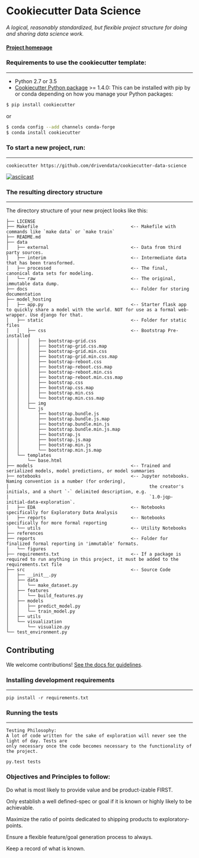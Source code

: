 # Cookiecutter Data Science

_A logical, reasonably standardized, but flexible project structure for doing and sharing data science work._


#### [Project homepage](https://github.com/bwhitesell/cookiecutter-sds)


### Requirements to use the cookiecutter template:
-----------
 - Python 2.7 or 3.5
 - [Cookiecutter Python package](http://cookiecutter.readthedocs.org/en/latest/installation.html) >= 1.4.0: This can be installed with pip by or conda depending on how you manage your Python packages:

``` bash
$ pip install cookiecutter
```

or

``` bash
$ conda config --add channels conda-forge
$ conda install cookiecutter
```


### To start a new project, run:
------------

    cookiecutter https://github.com/drivendata/cookiecutter-data-science


[![asciicast](https://asciinema.org/a/9bgl5qh17wlop4xyxu9n9wr02.png)](https://asciinema.org/a/9bgl5qh17wlop4xyxu9n9wr02)


### The resulting directory structure
------------

The directory structure of your new project looks like this: 

```
├── LICENSE
├── Makefile                                   <-- Makefile with commands like `make data` or `make train`
├── README.md
├── data
│   ├── external                               <-- Data from third party sources.
│   ├── interim                                <-- Intermediate data that has been transformed.
│   ├── processed                              <-- The final, canonical data sets for modeling.
│   └── raw                                    <-- The original, immutable data dump.
├── docs                                       <-- Folder for storing documentation
├── model_hosting
│   ├── app.py                                 <-- Starter flask app to quickly share a model with the world. NOT for use as a formal web-wrapper. Use django for that.
│   ├── static                                 <-- Folder for static files
│   │   ├── css                                <-- Bootstrap Pre-installed
│   │   │   ├── bootstrap-grid.css
│   │   │   ├── bootstrap-grid.css.map         
│   │   │   ├── bootstrap-grid.min.css
│   │   │   ├── bootstrap-grid.min.css.map
│   │   │   ├── bootstrap-reboot.css
│   │   │   ├── bootstrap-reboot.css.map
│   │   │   ├── bootstrap-reboot.min.css
│   │   │   ├── bootstrap-reboot.min.css.map
│   │   │   ├── bootstrap.css
│   │   │   ├── bootstrap.css.map
│   │   │   ├── bootstrap.min.css
│   │   │   └── bootstrap.min.css.map          
│   │   ├── img
│   │   └── js
│   │       ├── bootstrap.bundle.js
│   │       ├── bootstrap.bundle.js.map
│   │       ├── bootstrap.bundle.min.js
│   │       ├── bootstrap.bundle.min.js.map
│   │       ├── bootstrap.js
│   │       ├── bootstrap.js.map
│   │       ├── bootstrap.min.js
│   │       └── bootstrap.min.js.map
│   └── templates
│       └── base.html
├── models                                     <-- Trained and serialized models, model predictions, or model summaries
├── notebooks                                  <-- Jupyter notebooks. Naming convention is a number (for ordering),
│                                                     the creator's initials, and a short `-` delimited description, e.g.
│                                                     `1.0-jqp-initial-data-exploration`.
│   ├── EDA                                    <-- Notebooks specifically for Exploratory Data Analysis
│   ├── reports                                <-- Notebooks specifically for more formal reporting
│   └── utils                                  <-- Utility Notebooks
├── references
├── reports                                    <-- Folder for finalized formal reporting in 'immutable' formats.
│   └── figures                               
├── requirements.txt                           <-- If a package is required to run anything in this project, it must be added to the requirements.txt file
├── src                                        <-- Source Code
│   ├── __init__.py
│   ├── data
│   │   └── make_dataset.py
│   ├── features
│   │   └── build_features.py
│   ├── models
│   │   ├── predict_model.py
│   │   └── train_model.py
│   ├── utils
│   └── visualization
│       └── visualize.py
└── test_environment.py
```

## Contributing

We welcome contributions! [See the docs for guidelines](https://drivendata.github.io/cookiecutter-data-science/#contributing).

### Installing development requirements
------------

    pip install -r requirements.txt

### Running the tests
------------
    Testing Philosophy:
    A lot of code written for the sake of exploration will never see the light of day. Tests are
    only necessary once the code becomes necessary to the functionality of the project.

    py.test tests


### Objectives and Principles to follow:
Do what is most likely to provide value and be product-izable FIRST.

Only establish a well defined-spec or goal if it is known or highly likely to be achievable.

Maximize the ratio of points dedicated to shipping products to exploratory-points.

Ensure a flexible feature/goal generation process to always.

Keep a record of what is known.